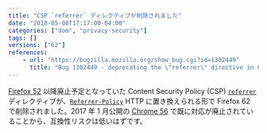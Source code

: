 ```yaml
---
title: "CSP `referrer` ディレクティブが削除されました"
date: "2018-05-08T17:17:00-04:00"
categories: ["dom", "privacy-security"]
tags: []
versions: ["62"]
references:
    - url: "https://bugzilla.mozilla.org/show_bug.cgi?id=1302449"
      title: "Bug 1302449 - deprecating the \"referrer\" directive in CSP"
---
```

[Firefox 52](https://www.fxsitecompat.dev/ja/docs/2017/csp-referrer-directive-has-been-deprecated/) 以降廃止予定となっていた Content Security Policy (CSP) [`referrer`](https://developer.mozilla.org/docs/Web/HTTP/Headers/Content-Security-Policy/referrer) ディレクティブが、[`Referrer-Policy`](https://developer.mozilla.org/docs/Web/HTTP/Headers/Referrer-Policy) HTTP に置き換えられる形で Firefox 62 で削除されました。2017 年 1 月公開の [Chrome 56](https://developers.google.com/web/updates/2016/12/chrome-56-deprecations) で既に対応が廃止されていることから、互換性リスクは低いはずです。
